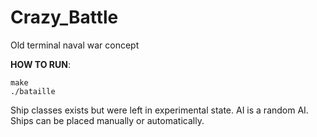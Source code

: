# Crazy_Battle
Old terminal naval war concept



__HOW TO RUN__:
```
make
./bataille
```

Ship classes exists but were left in experimental state.
AI is a random AI. 
Ships can be placed manually or automatically.
